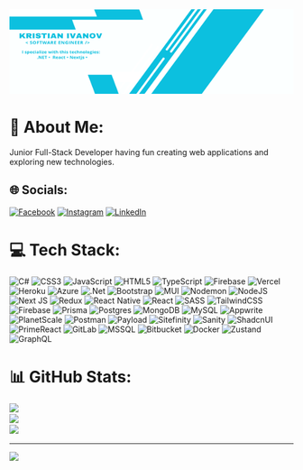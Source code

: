 <div align="center">
<img height="150" width="100%" src="banner-version2.png" alt="GitHub Banner"/>
</div>

# 💫 About Me:
Junior Full-Stack Developer having fun creating web applications and exploring new technologies.


## 🌐 Socials:
[![Facebook](https://img.shields.io/badge/Facebook-%231877F2.svg?logo=Facebook&logoColor=white)](https://facebook.com/kriskopk) [![Instagram](https://img.shields.io/badge/Instagram-%23E4405F.svg?logo=Instagram&logoColor=white)](https://instagram.com/kristian_ivanov22) [![LinkedIn](https://img.shields.io/badge/LinkedIn-%230077B5.svg?logo=linkedin&logoColor=white)](https://linkedin.com/in/kristian-ivanov-1b3a70131) 

# 💻 Tech Stack:
![C#](https://img.shields.io/badge/c%23-%23239120.svg?style=for-the-badge&logo=csharp&logoColor=white) ![CSS3](https://img.shields.io/badge/css3-%231572B6.svg?style=for-the-badge&logo=css3&logoColor=white) ![JavaScript](https://img.shields.io/badge/javascript-%23323330.svg?style=for-the-badge&logo=javascript&logoColor=%23F7DF1E) ![HTML5](https://img.shields.io/badge/html5-%23E34F26.svg?style=for-the-badge&logo=html5&logoColor=white) ![TypeScript](https://img.shields.io/badge/typescript-%23007ACC.svg?style=for-the-badge&logo=typescript&logoColor=white) ![Firebase](https://img.shields.io/badge/firebase-%23039BE5.svg?style=for-the-badge&logo=firebase) ![Vercel](https://img.shields.io/badge/vercel-%23000000.svg?style=for-the-badge&logo=vercel&logoColor=white) ![Heroku](https://img.shields.io/badge/heroku-%23430098.svg?style=for-the-badge&logo=heroku&logoColor=white) ![Azure](https://img.shields.io/badge/azure-%230072C6.svg?style=for-the-badge&logo=microsoftazure&logoColor=white) ![.Net](https://img.shields.io/badge/.NET-5C2D91?style=for-the-badge&logo=.net&logoColor=white) ![Bootstrap](https://img.shields.io/badge/bootstrap-%238511FA.svg?style=for-the-badge&logo=bootstrap&logoColor=white) ![MUI](https://img.shields.io/badge/MUI-%230081CB.svg?style=for-the-badge&logo=mui&logoColor=white) ![Nodemon](https://img.shields.io/badge/NODEMON-%23323330.svg?style=for-the-badge&logo=nodemon&logoColor=%BBDEAD) ![NodeJS](https://img.shields.io/badge/node.js-6DA55F?style=for-the-badge&logo=node.js&logoColor=white) ![Next JS](https://img.shields.io/badge/Next-black?style=for-the-badge&logo=next.js&logoColor=white) ![Redux](https://img.shields.io/badge/redux-%23593d88.svg?style=for-the-badge&logo=redux&logoColor=white) ![React Native](https://img.shields.io/badge/react_native-%2320232a.svg?style=for-the-badge&logo=react&logoColor=%2361DAFB) ![React](https://img.shields.io/badge/react-%2320232a.svg?style=for-the-badge&logo=react&logoColor=%2361DAFB) ![SASS](https://img.shields.io/badge/SASS-hotpink.svg?style=for-the-badge&logo=SASS&logoColor=white) ![TailwindCSS](https://img.shields.io/badge/tailwindcss-%2338B2AC.svg?style=for-the-badge&logo=tailwind-css&logoColor=white) ![Firebase](https://img.shields.io/badge/firebase-a08021?style=for-the-badge&logo=firebase&logoColor=ffcd34) ![Prisma](https://img.shields.io/badge/Prisma-3982CE?style=for-the-badge&logo=Prisma&logoColor=white) ![Postgres](https://img.shields.io/badge/postgres-%23316192.svg?style=for-the-badge&logo=postgresql&logoColor=white) ![MongoDB](https://img.shields.io/badge/MongoDB-%234ea94b.svg?style=for-the-badge&logo=mongodb&logoColor=white) ![MySQL](https://img.shields.io/badge/mysql-4479A1.svg?style=for-the-badge&logo=mysql&logoColor=white) ![Appwrite](https://img.shields.io/badge/Appwrite-%23FD366E.svg?style=for-the-badge&logo=appwrite&logoColor=white) ![PlanetScale](https://img.shields.io/badge/planetscale-%23000000.svg?style=for-the-badge&logo=planetscale&logoColor=white) ![Postman](https://img.shields.io/badge/Postman-FF6C37?style=for-the-badge&logo=postman&logoColor=white)
![Payload](https://img.shields.io/badge/Payload-000000.svg?style=for-the-badge&logo=payloadcms&logoColor=white)
![Sitefinity](https://img.shields.io/badge/Sitefinity-512BD4.svg?style=for-the-badge&logo=sitefinity&logoColor=white)
![Sanity](https://img.shields.io/badge/Sanity-F03E2F.svg?style=for-the-badge&logo=sanity&logoColor=white)
![ShadcnUI](https://img.shields.io/badge/ShadcnUI-000000.svg?style=for-the-badge&logo=shadcnui&logoColor=white)
![PrimeReact](https://img.shields.io/badge/PrimeReact-41B883.svg?style=for-the-badge&logo=primereact&logoColor=white)
![GitLab](https://img.shields.io/badge/GitLab-FC6D26.svg?style=for-the-badge&logo=gitlab&logoColor=white)
![MSSQL](https://img.shields.io/badge/MSSQL-CC2927.svg?style=for-the-badge&logo=microsoftsqlserver&logoColor=white)
![Bitbucket](https://img.shields.io/badge/Bitbucket-0052CC.svg?style=for-the-badge&logo=bitbucket&logoColor=white)
![Docker](https://img.shields.io/badge/Docker-2496ED.svg?style=for-the-badge&logo=docker&logoColor=white)
![Zustand](https://img.shields.io/badge/Zustand-000000.svg?style=for-the-badge&logo=zustand&logoColor=white)
![GraphQL](https://img.shields.io/badge/GraphQL-E10098.svg?style=for-the-badge&logo=graphql&logoColor=white)
# 📊 GitHub Stats:
![](https://github-readme-stats.vercel.app/api?username=kivanov22&theme=dark&hide_border=false&include_all_commits=false&count_private=false)<br/>
![](https://github-readme-streak-stats.herokuapp.com/?user=kivanov22&theme=dark&hide_border=false)<br/>
![](https://github-readme-stats.vercel.app/api/top-langs/?username=kivanov22&theme=dark&hide_border=false&include_all_commits=false&count_private=false&layout=compact)

---
[![](https://visitcount.itsvg.in/api?id=kivanov22&icon=0&color=0)](https://visitcount.itsvg.in)

<!-- Proudly created with GPRM ( https://gprm.itsvg.in ) -->
